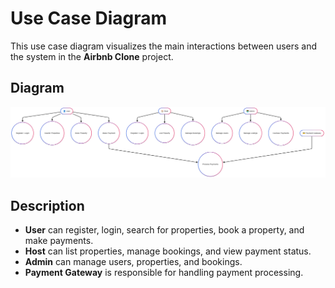 # Use Case Diagram

This use case diagram visualizes the main interactions between users and the system in the **Airbnb Clone** project.

## Diagram

![Use Case Diagram](usercasediagram.png)

## Description

- **User** can register, login, search for properties, book a property, and make payments.  
- **Host** can list properties, manage bookings, and view payment status.  
- **Admin** can manage users, properties, and bookings.  
- **Payment Gateway** is responsible for handling payment processing.
